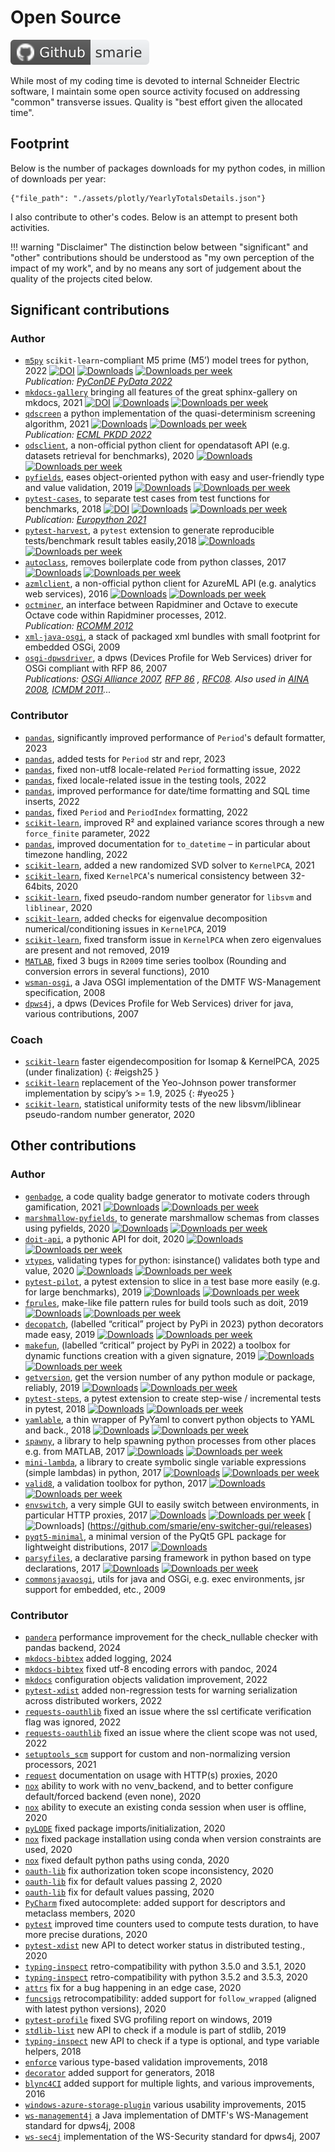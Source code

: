 # Open Source

[![github_sma2.svg](./assets/badges/github_sma2.svg)](https://github.com/smarie)

While most of my coding time is devoted to internal Schneider Electric software, I maintain some open source 
activity focused on addressing "common" transverse issues. Quality is "best effort given the allocated time".

## Footprint

Below is the number of packages downloads for my python codes, in million of downloads per year:

```plotly
{"file_path": "./assets/plotly/YearlyTotalsDetails.json"}
```

I also contribute to other's codes. Below is an attempt to present both activities.

!!! warning "Disclaimer"
    The distinction below between "significant" and "other" contributions should be understood as "my own perception of 
    the impact of my work", and by no means any sort of judgement about the quality of the projects cited below.

## Significant contributions

### Author

- [`m5py`](https://smarie.github.io/python-m5p/) `scikit-learn`-compliant M5 prime (M5’) model trees for python, 2022
  [![DOI](https://zenodo.org/badge/DOI/10.5281/zenodo.10552219.svg)](https://doi.org/10.5281/zenodo.10552219)
  [![Downloads](https://pepy.tech/badge/m5py)](https://pepy.tech/project/m5py)
  [![Downloads per week](https://pepy.tech/badge/m5py/week)](https://pepy.tech/project/m5py)  
  *Publication: [PyConDE PyData 2022](2_publications.md#pyconde22)*
- [`mkdocs-gallery`](https://smarie.github.io/mkdocs-gallery) bringing all features of the great sphinx-gallery on mkdocs, 2021 [![DOI](https://zenodo.org/badge/DOI/10.5281/zenodo.5786851.svg)](https://doi.org/10.5281/zenodo.5786851)
  [![Downloads](https://pepy.tech/badge/mkdocs-gallery)](https://pepy.tech/project/mkdocs-gallery)
  [![Downloads per week](https://pepy.tech/badge/mkdocs-gallery/week)](https://pepy.tech/project/mkdocs-gallery)
- [`qdscreen`](https://python-qds.github.io/qdscreen/) a python implementation of the quasi-determinism screening algorithm, 2021 [![Downloads](https://pepy.tech/badge/qdscreen)](https://pepy.tech/project/qdscreen)
  [![Downloads per week](https://pepy.tech/badge/qdscreen/week)](https://pepy.tech/project/qdscreen)  
  *Publication: [ECML PKDD 2022](2_publications.md#ecml22)*
- [`odsclient`](https://smarie.github.io/python-odsclient/), a non-official python client for opendatasoft API (e.g. datasets retrieval for benchmarks), 2020
  [![Downloads](https://pepy.tech/badge/odsclient)](https://pepy.tech/project/odsclient)
  [![Downloads per week](https://pepy.tech/badge/odsclient/week)](https://pepy.tech/project/odsclient)
- [`pyfields`](https://smarie.github.io/python-pyfields/), eases object-oriented python with easy and user-friendly type and value validation, 2019 [![Downloads](https://pepy.tech/badge/pyfields)](https://pepy.tech/project/pyfields)
  [![Downloads per week](https://pepy.tech/badge/pyfields/week)](https://pepy.tech/project/pyfields)
- [`pytest-cases`](https://smarie.github.io/python-pytest-cases/), to separate test cases from test functions for benchmarks, 2018 
  [![DOI](https://zenodo.org/badge/DOI/10.5281/zenodo.3937829.svg)](https://doi.org/10.5281/zenodo.3937829)
  [![Downloads](https://pepy.tech/badge/pytest-cases)](https://pepy.tech/project/pytest-cases)
  [![Downloads per week](https://pepy.tech/badge/pytest-cases/week)](https://pepy.tech/project/pytest-cases)  
  *Publication: [Europython 2021](2_publications.md#europy21)*
- [`pytest-harvest`](https://smarie.github.io/python-pytest-harvest/), a `pytest` extension to generate reproducible tests/benchmark result tables easily,2018
  [![Downloads](https://pepy.tech/badge/pytest-harvest)](https://pepy.tech/project/pytest-harvest)
  [![Downloads per week](https://pepy.tech/badge/pytest-harvest/week)](https://pepy.tech/project/pytest-harvest)
- [`autoclass`](https://smarie.github.io/python-autoclass/), removes boilerplate code from python classes, 2017
  [![Downloads](https://pepy.tech/badge/autoclass)](https://pepy.tech/project/autoclass)
  [![Downloads per week](https://pepy.tech/badge/autoclass/week)](https://pepy.tech/project/autoclass)
- [`azmlclient`](https://smarie.github.io/python-azureml-client/), a non-official python client for AzureML API (e.g. analytics web services), 2016
  [![Downloads](https://pepy.tech/badge/azmlclient)](https://pepy.tech/project/azmlclient)
  [![Downloads per week](https://pepy.tech/badge/azmlclient/week)](https://pepy.tech/project/azmlclient)
- [`octminer`](https://github.com/smarie/java-octminer), an interface between Rapidminer and Octave to execute Octave code within Rapidminer processes, 2012.  
  *Publication: [RCOMM 2012](2_publications.md#rcomm12)*
- [`xml-java-osgi`](https://github.com/smarie/java-xml-osgi), a stack of packaged xml bundles with small footprint for embedded OSGi, 2009
- [`osgi-dpwsdriver`](https://github.com/smarie/java-osgi-dpwsdriver), a dpws (Devices Profile for Web Services) driver for OSGi compliant with RFP 86, 2007  
  *Publications: [OSGi Alliance 2007](2_publications.md#osgicom07), [RFP 86](2_publications.md#osgirfp08) , [RFC08](2_publications.md#osgirfc08). 
  Also used in [AINA 2008](https://doi.org/10.1109/AINA.2008.14), [ICMDM 2011](https://doi.org/10.1109/MDM.2011.47)...*

### Contributor

- [`pandas`](https://github.com/pandas-dev/pandas/pull/51459), significantly improved performance of `Period`'s default formatter, 2023
- [`pandas`](https://github.com/pandas-dev/pandas/pull/53003), added tests for `Period` str and repr, 2023
- [`pandas`](https://github.com/pandas-dev/pandas/pull/46405), fixed non-utf8 locale-related `Period` formatting issue, 2022
- [`pandas`](https://github.com/pandas-dev/pandas/pull/47570), fixed locale-related issue in the testing tools, 2022
- [`pandas`](https://github.com/pandas-dev/pandas/pull/46759), improved performance for date/time formatting and SQL time inserts, 2022
- [`pandas`](https://github.com/pandas-dev/pandas/pull/46361), fixed `Period` and `PeriodIndex` formatting, 2022
- [`scikit-learn`](https://github.com/scikit-learn/scikit-learn/pull/17266), improved R² and explained variance 
  scores through a new `force_finite` parameter, 2022
- [`pandas`](https://github.com/pandas-dev/pandas/pull/42494), improved documentation for `to_datetime` – in particular about timezone handling, 2022
- [`scikit-learn`](https://github.com/scikit-learn/scikit-learn/pull/12069), added a new randomized SVD solver to `KernelPCA`, 2021
- [`scikit-learn`](https://github.com/scikit-learn/scikit-learn/pull/18149), fixed `KernelPCA`'s numerical consistency between 32-64bits, 2020
- [`scikit-learn`](https://github.com/scikit-learn/scikit-learn/pull/13511), fixed pseudo-random number generator for `libsvm` and `liblinear`, 2020
- [`scikit-learn`](https://github.com/scikit-learn/scikit-learn/pull/12145), added checks for eigenvalue decomposition numerical/conditioning issues in `KernelPCA`, 2019
- [`scikit-learn`](https://github.com/scikit-learn/scikit-learn/pull/12143), fixed transform issue in `KernelPCA` when zero eigenvalues are present and not removed, 2019
- [`MATLAB`](https://www.mathworks.com/help/matlab/data_analysis/time-series-objects.html), fixed 3 bugs in `R2009` time series toolbox (Rounding and conversion errors in several functions), 2010
- [`wsman-osgi`](https://github.com/smarie/java-wsman-osgi), a Java OSGI implementation of the DMTF WS-Management specification, 2008
- [`dpws4j`](https://forge.soa4d.org/projects/dpws4j/), a dpws (Devices Profile for Web Services) driver for java, various contributions, 2007

### Coach

- [`scikit-learn`](https://github.com/scikit-learn/scikit-learn/pull/31247) faster eigendecomposition for Isomap & 
  KernelPCA, 2025 (under finalization)
  {: #eigsh25 }
- [`scikit-learn`](https://github.com/scikit-learn/scikit-learn/pull/31227) replacement of the Yeo-Johnson power 
  transformer implementation by scipy’s >= 1.9, 2025
  {: #yeo25 }
- [`scikit-learn`](https://github.com/scikit-learn/scikit-learn/pull/17157), statistical uniformity tests of the new libsvm/liblinear pseudo-random number generator, 2020

## Other contributions

### Author

- [`genbadge`](https://smarie.github.io/python-genbadge/), a code quality badge generator to motivate coders through gamification, 2021
  [![Downloads](https://pepy.tech/badge/genbadge)](https://pepy.tech/project/genbadge)
  [![Downloads per week](https://pepy.tech/badge/genbadge/week)](https://pepy.tech/project/genbadge)
- [`marshmallow-pyfields`](https://smarie.github.io/python-marshmallow-pyfields/), to generate marshmallow schemas from classes using pyfields, 2020
  [![Downloads](https://pepy.tech/badge/marshmallow-pyfields)](https://pepy.tech/project/marshmallow-pyfields)
  [![Downloads per week](https://pepy.tech/badge/marshmallow-pyfields/week)](https://pepy.tech/project/marshmallow-pyfields)
- [`doit-api`](https://smarie.github.io/python-doit-api/), a pythonic API for doit, 2020
  [![Downloads](https://pepy.tech/badge/doit-api)](https://pepy.tech/project/doit-api)
  [![Downloads per week](https://pepy.tech/badge/doit-api/week)](https://pepy.tech/project/doit-api)
- [`vtypes`](https://smarie.github.io/python-vtypes/), validating types for python: isinstance() validates both type and value, 2020
  [![Downloads](https://pepy.tech/badge/vtypes)](https://pepy.tech/project/vtypes)
  [![Downloads per week](https://pepy.tech/badge/vtypes/week)](https://pepy.tech/project/vtypes)
- [`pytest-pilot`](https://smarie.github.io/python-pytest-pilot/), a pytest extension to slice in a test base more easily (e.g. for large benchmarks), 2019
  [![Downloads](https://pepy.tech/badge/pytest-pilot)](https://pepy.tech/project/pytest-pilot)
  [![Downloads per week](https://pepy.tech/badge/pytest-pilot/week)](https://pepy.tech/project/pytest-pilot)
- [`fprules`](https://smarie.github.io/python-fprules/), make-like file pattern rules for build tools such as doit, 2019
  [![Downloads](https://pepy.tech/badge/fprules)](https://pepy.tech/project/fprules)
  [![Downloads per week](https://pepy.tech/badge/fprules/week)](https://pepy.tech/project/fprules)
- [`decopatch`](https://smarie.github.io/python-decopatch/), (labelled “critical” project by PyPi in 2023) python 
  decorators made easy, 2019
  [![Downloads](https://pepy.tech/badge/decopatch)](https://pepy.tech/project/decopatch)
  [![Downloads per week](https://pepy.tech/badge/decopatch/week)](https://pepy.tech/project/decopatch)
- [`makefun`](https://smarie.github.io/python-makefun/), (labelled “critical” project by PyPi in 2022) a toolbox for 
  dynamic functions creation with a given signature, 2019
  [![Downloads](https://pepy.tech/badge/makefun)](https://pepy.tech/project/makefun)
  [![Downloads per week](https://pepy.tech/badge/makefun/week)](https://pepy.tech/project/makefun)
- [`getversion`](https://smarie.github.io/python-getversion/), get the version number of any python module or package, reliably, 2019
  [![Downloads](https://pepy.tech/badge/getversion)](https://pepy.tech/project/getversion)
  [![Downloads per week](https://pepy.tech/badge/getversion/week)](https://pepy.tech/project/getversion)
- [`pytest-steps`](https://smarie.github.io/python-pytest-steps/), a pytest extension to create step-wise / incremental tests in pytest, 2018
  [![Downloads](https://pepy.tech/badge/pytest-steps)](https://pepy.tech/project/pytest-steps)
  [![Downloads per week](https://pepy.tech/badge/pytest-steps/week)](https://pepy.tech/project/pytest-steps)
- [`yamlable`](https://smarie.github.io/python-yamlable/), a thin wrapper of PyYaml to convert python objects to YAML and back., 2018
  [![Downloads](https://pepy.tech/badge/yamlable)](https://pepy.tech/project/yamlable)
  [![Downloads per week](https://pepy.tech/badge/yamlable/week)](https://pepy.tech/project/yamlable)
- [`spawny`](https://smarie.github.io/python-spawny/), a library to help spawning python processes from other places e.g. from MATLAB, 2017
  [![Downloads](https://pepy.tech/badge/spawny)](https://pepy.tech/project/spawny)
  [![Downloads per week](https://pepy.tech/badge/spawny/week)](https://pepy.tech/project/spawny)
- [`mini-lambda`](https://smarie.github.io/python-mini-lambda/), a library to create symbolic single variable expressions (simple lambdas) in python, 2017
  [![Downloads](https://pepy.tech/badge/mini-lambda)](https://pepy.tech/project/mini-lambda)
  [![Downloads per week](https://pepy.tech/badge/mini-lambda/week)](https://pepy.tech/project/mini-lambda)
- [`valid8`](https://smarie.github.io/python-valid8/), a validation toolbox for python, 2017
  [![Downloads](https://pepy.tech/badge/valid8)](https://pepy.tech/project/valid8)
  [![Downloads per week](https://pepy.tech/badge/valid8/week)](https://pepy.tech/project/valid8)
- [`envswitch`](https://smarie.github.io/env-switcher-gui/), a very simple GUI to easily switch between environments, in particular HTTP proxies, 2017
  [![Downloads](https://pepy.tech/badge/envswitch)](https://pepy.tech/project/envswitch)
  [![Downloads per week](https://pepy.tech/badge/envswitch/week)](https://pepy.tech/project/envswitch)
  [![Downloads](https://img.shields.io/github/downloads/smarie/env-switcher-gui/total?label=downloads%20(app))]
  (https://github.com/smarie/env-switcher-gui/releases)
- [`pyqt5-minimal`](https://github.com/smarie/PyQt5-minimal), a minimal version of the PyQt5 GPL package for lightweight distributions, 2017
  [![Downloads](https://img.shields.io/github/downloads/smarie/PyQt5-minimal/total)](https://github.com/smarie/PyQt5-minimal/releases)
- [`parsyfiles`](https://github.com/smarie/python-parsyfiles), a declarative parsing framework in python based on type declarations, 2017
  [![Downloads](https://pepy.tech/badge/parsyfiles)](https://pepy.tech/project/parsyfiles)
  [![Downloads per week](https://pepy.tech/badge/parsyfiles/week)](https://pepy.tech/project/parsyfiles)
- [`commonsjavaosgi`](https://forge.soa4d.org/projects/commonsjavaosgi/), utils for java and OSGi, e.g. exec environments, jsr support for embedded, etc., 2009 

### Contributor

- [`pandera`](https://github.com/unionai-oss/pandera/pull/1538) performance improvement for the check_nullable checker with pandas backend, 2024
- [`mkdocs-bibtex`](https://github.com/shyamd/mkdocs-bibtex/pull/224) added logging, 2024
- [`mkdocs-bibtex`](https://github.com/shyamd/mkdocs-bibtex/pull/222) fixed utf-8 encoding errors with pandoc, 2024
- [`mkdocs`](https://github.com/mkdocs/mkdocs/pull/2807) configuration objects validation improvement, 2022 
- [`pytest-xdist`](https://github.com/pytest-dev/pytest-xdist/pull/766) added non-regression tests for warning serialization across distributed workers, 2022 
- [`requests-oauthlib`](https://github.com/requests/requests-oauthlib/pull/407) fixed an issue where the ssl certificate verification flag was ignored, 2022
- [`requests-oauthlib`](https://github.com/requests/requests-oauthlib/pull/409) fixed an issue where the client scope was not used, 2022
- [`setuptools_scm`](https://github.com/pypa/setuptools_scm/pull/584) support for custom and non-normalizing version processors, 2021
- [`request`](https://github.com/psf/requests/pull/5670) documentation on usage with HTTP(s) proxies, 2020
- [`nox`](https://github.com/theacodes/nox/pull/316) ability to work with no venv_backend, and to better configure default/forced backend (even none), 2020
- [`nox`](https://github.com/theacodes/nox/pull/314) ability to execute an existing conda session when user is offline, 2020
- [`pyLODE`](https://github.com/RDFLib/pyLODE/pull/81) fixed package imports/initialization, 2020 
- [`nox`](https://github.com/theacodes/nox/pull/312) fixed package installation using conda when version constraints are used, 2020
- [`nox`](https://github.com/theacodes/nox/pull/310) fixed default python paths using conda, 2020
- [`oauth-lib`](https://github.com/oauthlib/oauthlib/pull/731) fix authorization token scope inconsistency, 2020  
- [`oauth-lib`](https://github.com/oauthlib/oauthlib/pull/729) fix for default values passing 2, 2020 
- [`oauth-lib`](https://github.com/oauthlib/oauthlib/pull/726) fix for default values passing, 2020 
- [`PyCharm`](https://github.com/JetBrains/intellij-community/pull/1333) fixed autocomplete: added support for descriptors and metaclass members, 2020 
- [`pytest`](https://github.com/pytest-dev/pytest/pull/6939) improved time counters used to compute tests duration, to have more precise durations, 2020 
- [`pytest-xdist`](https://github.com/pytest-dev/pytest-xdist/pull/505) new API to detect worker status in distributed testing., 2020 
- [`typing-inspect`](https://github.com/ilevkivskyi/typing_inspect/pull/56) retro-compatibility with python 3.5.0 and 3.5.1, 2020 
- [`typing-inspect`](https://github.com/ilevkivskyi/typing_inspect/pull/45) retro-compatibility with python 3.5.2 and 3.5.3, 2020 
- [`attrs`](https://github.com/python-attrs/attrs/pull/590) fix for a bug happening in an edge case, 2020 
- [`funcsigs`](https://github.com/testing-cabal/funcsigs/pull/37) retrocompatibility: added support for `follow_wrapped` (aligned with latest python versions), 2020 
- [`pytest-profile`](https://github.com/man-group/pytest-plugins/pull/99) fixed SVG profiling report on windows, 2019 
- [`stdlib-list`](https://github.com/jackmaney/python-stdlib-list/pull/23) new API to check if a module is part of stdlib, 2019 
- [`typing-inspect`](https://github.com/ilevkivskyi/typing_inspect/pull/26) new API to check if a type is optional, and type variable helpers, 2018 
- [`enforce`](https://github.com/RussBaz/enforce/pull/65) various type-based validation improvements, 2018 
- [`decorator`](https://github.com/micheles/decorator/pull/57) added support for generators, 2018 
- [`blync4CI`](https://github.com/shazz/blync4CI/pull/1) added support for multiple lights, and various improvements, 2016 
- [`windows-azure-storage-plugin`](https://github.com/jenkinsci/windows-azure-storage-plugin) various usability improvements, 2015 
- [`ws-management4j`](https://forge.soa4d.org/projects/ws-management4j/) a Java implementation of DMTF's WS-Management standard for dpws4j, 2008 
- [`ws-sec4j`](https://forge.soa4d.org/projects/wssec4j/) implementation of the WS-Security standard for dpws4j, 2007
